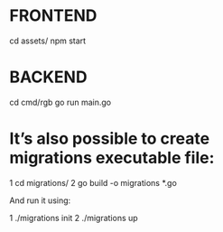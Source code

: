 # FRONTEND
cd assets/
npm start

# BACKEND
cd cmd/rgb
go run main.go


# It’s also possible to create migrations executable file:

1 cd migrations/
2 go build -o migrations *.go


And run it using:

1 ./migrations init
2 ./migrations up


